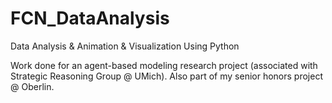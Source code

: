 # FCN_DataAnalysis
Data Analysis & Animation & Visualization Using Python

Work done for an agent-based modeling research project (associated with Strategic Reasoning Group @ UMich).
Also part of my senior honors project @ Oberlin.
